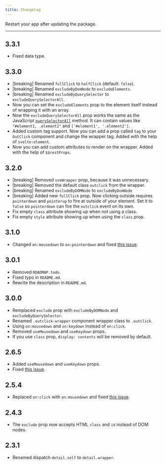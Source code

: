 ```yaml
---
title: Changelog
---
```


Restart your app after updating the package.

---

## 3.3.1

- Fixed data type.

## 3.3.0

- [breaking] Renamed `fullClick` to `halfClick` (default: `false`).
- [breaking] Renamed `excludeByDomNode` to `excludeElements`.
- [breaking] Renamed `excludeByQuerySelector` to `excludeQuerySelectorAll`.
- Now you can set the `excludeElements` prop to the element itself instead of wrapping it with an array.
- Now the `excludeQuerySelectorAll` prop works the same as the JavaScript [`querySelectorAll`](https://developer.mozilla.org/en-US/docs/Web/API/Document/querySelectorAll) method. It can contain values like `"#element1, .element2"` and `['#element1', '.element2']`.
- Added custom tag support. Now you can add a prop called `tag` to your `OutClick` component and change the wrapper tag. Added with the help of `svelte:element`.
- Now you can add custom attributes to render on the wrapper. Added with the help of `$$restProps`.

## 3.2.0

- [breaking] Removed `useWrapper` prop, because it was unnecessary.
- [breaking] Removed the default class `outclick` from the wrapper.
- [breaking] Renamed `excludeByDOMNode` to `excludeByDomNode`
- [breaking] Added new `fullClick` prop. Now clicking outside requires `pointerdown` and `pointerup` to fire at outside of your element. Set it to `false` so `pointerdown` can fire the `outclick` event on its own.
- Fix empty `class` attribute showing up when not using a class.
- Fix empty `style` attribute showing up when using the `class` prop.

## 3.1.0

- Changed `on:mousedown` to `on:pointerdown` and fixed [this issue](https://github.com/babakfp/svelte-outclick/issues/6).

## 3.0.1

- Removed `ROADMAP.todo`.
- Fixed typo in `README.md`.
- Rewrite the description in `README.md`.

## 3.0.0

- Remplaced `exclude` prop with `excludeByDOMNode` and `excludeByQuerySelector`.
- Renamed `.outclick-wrapper` component wrapper class to `.outclick`.
- Using `on:mousedown` and `on:keydown` instead of `on:click`.
- Removed `useMousedown` and `useKeydown` props.
- If you use `class` prop, `display: contents` will be removed by default.

## 2.6.5

- Added `useMousedown` and `useKeydown` props.
- Fixed [this issue](https://github.com/babakfp/svelte-outclick/issues/4).

## 2.5.4

- Replaced `on:click` with `on:mousedown` and fixed [this issue](https://github.com/babakfp/svelte-outclick/issues/4).

## 2.4.3

- The `exclude` prop now accepts HTML `class` and `id` instead of DOM nodes.

## 2.3.1

- Renamed dispatch `detail.self` to `detail.wrapper`.
